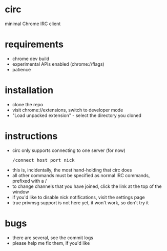 circ
====

minimal Chrome IRC client

requirements
====
* chrome dev build
* experimental APIs enabled (chrome://flags)
* patience

installation
====
* clone the repo
* visit chrome://extensions, switch to developer mode
* "Load unpacked extension" - select the directory you cloned

instructions
====
* circ only supports connecting to one server (for now)
    <pre>/connect host port nick</pre>
* this is, incidentally, the most hand-holding that circ does
* all other commands must be specified as normal IRC commands, prefixed with a /
* to change channels that you have joined, click the link at the top of the window
* if you'd like to disable nick notifications, visit the settings page
* true privmsg support is not here yet, it won't work, so don't try it

bugs
====
* there are several, see the commit logs
* please help me fix them, if you'd like
